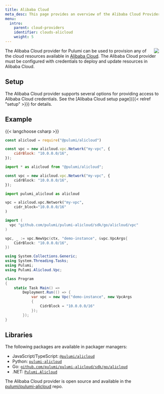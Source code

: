 ```yaml
---
title: Alibaba Cloud
meta_desc: This page provides an overview of the Alibaba Cloud Provider for Pulumi.
menu:
  intro:
    parent: cloud-providers
    identifier: clouds-alicloud
    weight: 5
---
```


<img src="/logos/tech/alicloud.png" align="right" class="h-16 px-8 pb-4">

The Alibaba Cloud provider for Pulumi can be used to provision any of the cloud resources available in [Alibaba Cloud](https://www.alibabacloud.com/).
The Alibaba Cloud provider must be configured with credentials to deploy and update resources in Alibaba Cloud.

## Setup

The Alibaba Cloud provider supports several options for providing access to Alibaba Cloud credentials.  See the [Alibaba Cloud setup page]({{< relref "setup" >}}) for details.

## Example

{{< langchoose csharp >}}

```javascript
const alicloud = require("@pulumi/alicloud")

const vpc = new alicloud.vpc.Network("my-vpc", {
    cidrBlock: "10.0.0.0/16",
});
```

```typescript
import * as alicloud from "@pulumi/alicloud";

const vpc = new alicloud.vpc.Network("my-vpc", {
    cidrBlock: "10.0.0.0/16",
});
```

```python
import pulumi_alicloud as alicloud

vpc = alicloud.vpc.Network("my-vpc",
    cidr_block="10.0.0.0/16"
)
```

```go
import (
  vpc "github.com/pulumi/pulumi-alicloud/sdk/go/alicloud/vpc"
)

vpc, _ := vpc.NewVpc(ctx, "demo-instance", &vpc.VpcArgs{
	CidrBlock: "10.0.0.0/16",
})
```

```csharp
using System.Collections.Generic;
using System.Threading.Tasks;
using Pulumi;
using Pulumi.Alicloud.Vpc;

class Program
{
    static Task Main() =>
        Deployment.Run(() => {
            var vpc = new Vpc("demo-instance", new VpcArgs
            {
                CidrBlock = "10.0.0.0/16"
            });
        });
}
```

## Libraries

The following packages are available in packager managers:

* JavaScript/TypeScript: [`@pulumi/alicloud`](https://www.npmjs.com/package/@pulumi/alicloud)
* Python: [`pulumi-alicloud`](https://pypi.org/project/pulumi-alicloud/)
* Go: [`github.com/pulumi/pulumi-alicloud/sdk/go/alicloud`](https://github.com/pulumi/pulumi-alicloud)
* .NET: [`Pulumi.Alicloud`](https://www.nuget.org/packages/Pulumi.Alicloud)

The Alibaba Cloud provider is open source and available in the [pulumi/pulumi-alicloud](https://github.com/pulumi/pulumi-alicloud) repo.
